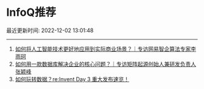 # InfoQ推荐

最近更新时间: 2022-12-02 13:01:48

--- 
1. [如何将人工智能技术更好地应用到实际商业场景？｜专访网易智企算法专家李雨珂](https://www.infoq.cn/article/EN6D7qupmStSK1MLZsaG) 
2. [如何用一款数据库解决企业的核心问题？｜专访矩阵起源创始人兼研发负责人张颖峰](https://www.infoq.cn/article/hNZaroEktW9RYXeyGekC) 
3. [如何玩转数据？re:Invent Day 3 重大发布速览！](https://www.infoq.cn/article/fsXxGA2mIJtwRWJwp4Hh) 
